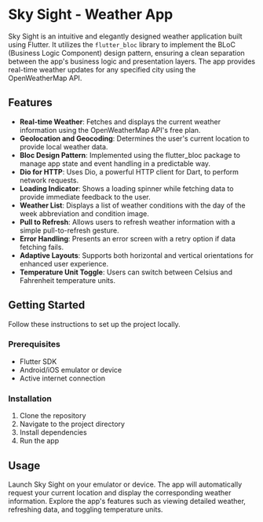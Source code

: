 # Sky Sight - Weather App

Sky Sight is an intuitive and elegantly designed weather application built using Flutter. It utilizes the `flutter_bloc` library to implement the BLoC (Business Logic Component) design pattern, ensuring a clean separation between the app's business logic and presentation layers. The app provides real-time weather updates for any specified city using the OpenWeatherMap API.

## Features

- **Real-time Weather**: Fetches and displays the current weather information using the OpenWeatherMap API's free plan.
- **Geolocation and Geocoding**: Determines the user's current location to provide local weather data.
- **Bloc Design Pattern**: Implemented using the flutter_bloc package to manage app state and event handling in a predictable way.
- **Dio for HTTP**: Uses Dio, a powerful HTTP client for Dart, to perform network requests.
- **Loading Indicator**: Shows a loading spinner while fetching data to provide immediate feedback to the user.
- **Weather List**: Displays a list of weather conditions with the day of the week abbreviation and condition image.
- **Pull to Refresh**: Allows users to refresh weather information with a simple pull-to-refresh gesture.
- **Error Handling**: Presents an error screen with a retry option if data fetching fails.
- **Adaptive Layouts**: Supports both horizontal and vertical orientations for enhanced user experience.
- **Temperature Unit Toggle**: Users can switch between Celsius and Fahrenheit temperature units.

## Getting Started

Follow these instructions to set up the project locally.

### Prerequisites

- Flutter SDK
- Android/iOS emulator or device
- Active internet connection

### Installation

1. Clone the repository
2. Navigate to the project directory
3. Install dependencies
4. Run the app

## Usage

Launch Sky Sight on your emulator or device. The app will automatically request your current location and display the corresponding weather information. Explore the app's features such as viewing detailed weather, refreshing data, and toggling temperature units.
